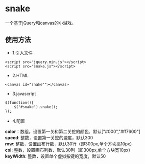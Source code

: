 # snake
一个基于jQuery和canvas的小游戏。
## 使用方法
* 1.引入文件
```
<script src="jquery.min.js"></script>
<script src="snake.js"></script> 
```
* 2.HTML
```
<canvas id="snake""></canvas>
```
* 3.javascript
```
$(function(){
	$('#snake').snake();
});
```
* 4.配置

**color**：数组，设置第一关和第二关蛇的颜色，默认["#000","#ff7600"]<br>
**speed**: 整数，设置第一关蛇的速度，默认300<br>
**row**: 整数，设置画布行数，默认30行（即300px,单个方块高10px）<br>
**col**: 整数，设置画布列数，默认30列（即300px,单个方块宽10px）<br>
**keyWidth**: 整数，设置单个虚拟按键的宽度，默认50<br>
